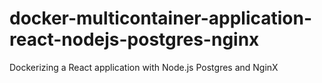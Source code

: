 # docker-multicontainer-application-react-nodejs-postgres-nginx
Dockerizing a React application with Node.js Postgres and NginX
